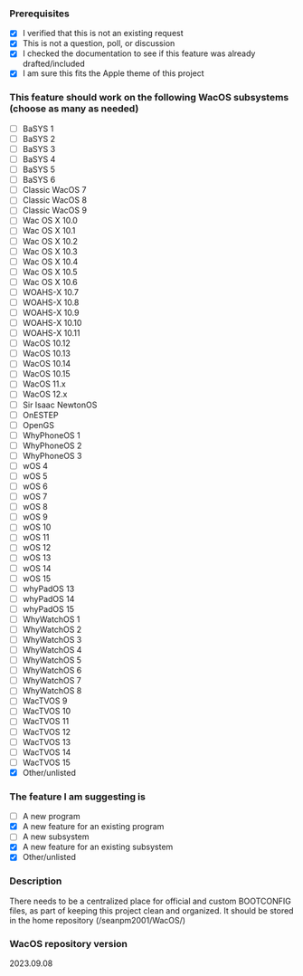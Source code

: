 
### Prerequisites

- [X] I verified that this is not an existing request
- [X] This is not a question, poll, or discussion
- [X] I checked the documentation to see if this feature was already drafted/included
- [X] I am sure this fits the Apple theme of this project

### This feature should work on the following WacOS subsystems (choose as many as needed)

- [ ] BaSYS 1
- [ ] BaSYS 2
- [ ] BaSYS 3
- [ ] BaSYS 4
- [ ] BaSYS 5
- [ ] BaSYS 6
- [ ] Classic WacOS 7
- [ ] Classic WacOS 8
- [ ] Classic WacOS 9
- [ ] Wac OS X 10.0
- [ ] Wac OS X 10.1
- [ ] Wac OS X 10.2
- [ ] Wac OS X 10.3
- [ ] Wac OS X 10.4
- [ ] Wac OS X 10.5
- [ ] Wac OS X 10.6
- [ ] WOAHS-X 10.7
- [ ] WOAHS-X 10.8
- [ ] WOAHS-X 10.9
- [ ] WOAHS-X 10.10
- [ ] WOAHS-X 10.11
- [ ] WacOS 10.12
- [ ] WacOS 10.13
- [ ] WacOS 10.14
- [ ] WacOS 10.15
- [ ] WacOS 11.x
- [ ] WacOS 12.x
- [ ] Sir Isaac NewtonOS
- [ ] OnESTEP
- [ ] OpenGS
- [ ] WhyPhoneOS 1
- [ ] WhyPhoneOS 2
- [ ] WhyPhoneOS 3
- [ ] wOS 4
- [ ] wOS 5
- [ ] wOS 6
- [ ] wOS 7
- [ ] wOS 8
- [ ] wOS 9
- [ ] wOS 10
- [ ] wOS 11
- [ ] wOS 12
- [ ] wOS 13
- [ ] wOS 14
- [ ] wOS 15
- [ ] whyPadOS 13
- [ ] whyPadOS 14
- [ ] whyPadOS 15
- [ ] WhyWatchOS 1
- [ ] WhyWatchOS 2
- [ ] WhyWatchOS 3
- [ ] WhyWatchOS 4
- [ ] WhyWatchOS 5
- [ ] WhyWatchOS 6
- [ ] WhyWatchOS 7
- [ ] WhyWatchOS 8
- [ ] WacTVOS 9
- [ ] WacTVOS 10
- [ ] WacTVOS 11
- [ ] WacTVOS 12
- [ ] WacTVOS 13
- [ ] WacTVOS 14
- [ ] WacTVOS 15
- [X] Other/unlisted

### The feature I am suggesting is

- [ ] A new program
- [X] A new feature for an existing program
- [ ] A new subsystem
- [X] A new feature for an existing subsystem
- [X] Other/unlisted

### Description

There needs to be a centralized place for official and custom BOOTCONFIG files, as part of keeping this project clean and organized. It should be stored in the home repository (/seanpm2001/WacOS/)

### WacOS repository version

2023.09.08
